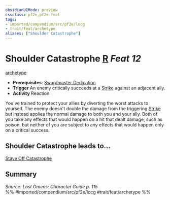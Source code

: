 ```yaml
---
obsidianUIMode: preview
cssclass: pf2e,pf2e-feat
tags:
- imported/compendium/src/pf2e/locg
- trait/feat/archetype
aliases: ["Shoulder Catastrophe"]
---
```

# Shoulder Catastrophe  [R](chapter-9-playing-the-game.md#Actions "Reaction") *Feat 12*  
[archetype](archetype.md)  

- **Prerequisites**: [Swordmaster Dedication](swordmaster-dedication-locg.md)
- **Trigger** An enemy critically succeeds at a [Strike](strike.md) against an adjacent ally.
- **Activity** Reaction

You've trained to protect your allies by diverting the worst attacks to yourself. The enemy doesn't double the damage from the triggering [Strike](strike.md) but instead applies the normal damage to both you and your ally. Both of you take any effects that would happen on a hit that dealt damage, such as poison, but neither of you are subject to any effects that would happen only on a critical success.

## Shoulder Catastrophe leads to...

[Stave Off Catastrophe](stave-off-catastrophe-lopsg.md)

## Summary

*Source: Lost Omens: Character Guide p. 115*  
%% #imported/compendium/src/pf2e/locg #trait/feat/archetype %%